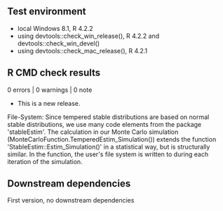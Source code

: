 ## Test environment
* local Windows 8.1, R 4.2.2
* using devtools::check_win_release(), R 4.2.2 and devtools::check_win_devel()
* using devtools::check_mac_release(), R 4.2.1

## R CMD check results

0 errors | 0 warnings | 0 note

* This is a new release.

File-System:
Since tempered stable distributions are based on normal stable distributions, 
we use many code elements from the package 'stableEstim'. The calculation in our 
Monte Carlo simulation (MonteCarloFunction.TemperedEstim_Simulation()) extends 
the function 'StableEstim::Estim_Simulation()' in a statistical way, but is 
structurally similar. In the function, the user's file system is written to 
during each iteration of the simulation.


## Downstream dependencies

First version, no downstream dependencies
